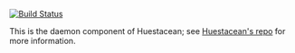 [![Build Status](https://travis-ci.org/BradyBrenot/huestaceand.svg?branch=master)](https://travis-ci.org/BradyBrenot/huestaceand)

This is the daemon component of Huestacean; see [Huestacean's repo](https://github.com/BradyBrenot/huestacean) for more information.